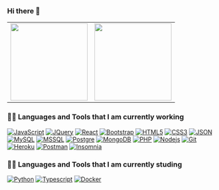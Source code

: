 ### Hi there 👋


<table style="width:100%" border:1px>

  <tr>
    <td><img height="180em" src="https://github-readme-stats.vercel.app/api?username=ricardotavaresit&show_icons=true&theme=dracula&include_all_commits=true&count_private=true"/></td>
    <td><img height="180em" src="https://github-readme-stats.vercel.app/api/top-langs/?username=ricardotavaresit&layout=compact&langs_count=7&theme=dracula"/></td>
  </tr>
  
</table>



### 👨‍💻 Languages and Tools that I am currently working
[![JavaScript](https://img.shields.io/badge/JavaScript-323330?style=for-the-badge&logo=javascript&logoColor=F7DF1E&link=https://github.com/ricardotavaresit)](https://github.com/ricardotavaresit) 
[![JQuery](https://img.shields.io/badge/jQuery-0769AD?style=for-the-badge&logo=jquery&logoColor=white&link=https://github.com/ricardotavaresit)](https://github.com/ricardotavaresit) 
[![React](https://img.shields.io/badge/React-20232A?style=for-the-badge&logo=react&logoColor=61DAFB&link=https://github.com/ricardotavaresit)](https://github.com/ricardotavaresit) 
[![Bootstrap](https://img.shields.io/badge/Bootstrap-563D7C?style=for-the-badge&logo=bootstrap&logoColor=white&link=https://github.com/ricardotavaresit)](https://github.com/ricardotavaresit) 
[![HTML5](https://img.shields.io/badge/HTML5-E34F26?style=for-the-badge&logo=html5&logoColor=white&link=https://github.com/ricardotavaresit)](https://github.com/ricardotavaresit) 
[![CSS3](https://img.shields.io/badge/CSS3-1572B6?style=for-the-badge&logo=css3&logoColor=white&link=https://github.com/ricardotavaresit)](https://github.com/ricardotavaresit) 
[![JSON](https://img.shields.io/badge/json-5E5C5C?style=for-the-badge&logo=json&logoColor=white&link=https://github.com/ricardotavaresit)](https://github.com/ricardotavaresit)
[![MySQL](https://img.shields.io/badge/MySQL-00000F?style=for-the-badge&logo=mysql&logoColor=white&link=https://github.com/ricardotavaresit)](https://github.com/ricardotavaresit)
[![MSSQL](https://img.shields.io/badge/Microsoft%20SQL%20Server-CC2927?style=for-the-badge&logo=microsoft%20sql%20server&logoColor=white&link=https://github.com/ricardotavaresit)](https://github.com/ricardotavaresit)
[![Postgre](https://img.shields.io/badge/PostgreSQL-316192?style=for-the-badge&logo=postgresql&logoColor=white&link=https://github.com/ricardotavaresit)](https://github.com/ricardotavaresit)
[![MongoDB](https://img.shields.io/badge/MongoDB-4EA94B?style=for-the-badge&logo=mongodb&logoColor=white&link=https://github.com/ricardotavaresit)](https://github.com/ricardotavaresit)
[![PHP](https://img.shields.io/badge/PHP-777BB4?style=for-the-badge&logo=php&logoColor=white&link=https://github.com/ricardotavaresit)](https://github.com/ricardotavaresit)
[![Nodejs](https://img.shields.io/badge/Node.js-339933?style=for-the-badge&logo=nodedotjs&logoColor=white&link=https://github.com/ricardotavaresit)](https://github.com/ricardotavaresit) 
[![Git](https://img.shields.io/badge/Git-F05032?style=for-the-badge&logo=git&logoColor=white&link=https://github.com/ricardotavaresit)](https://github.com/ricardotavaresit) 
[![Heroku](https://img.shields.io/badge/Heroku-430098?style=for-the-badge&logo=heroku&logoColor=white&link=https://github.com/ricardotavaresit)](https://github.com/ricardotavaresit) 
[![Postman](https://img.shields.io/badge/Postman-FF6C37?style=for-the-badge&logo=Postman&logoColor=white&link=https://github.com/ricardotavaresit)](https://github.com/ricardotavaresit) 
[![Insomnia](https://img.shields.io/badge/Insomnia-5849be?style=for-the-badge&logo=Insomnia&logoColor=white&link=https://github.com/ricardotavaresit)](https://github.com/ricardotavaresit) 


 

 


### 👨‍💻 Languages and Tools that I am currently studing 

[![Python](https://img.shields.io/badge/Python-3776AB?style=for-the-badge&logo=python&logoColor=white&link=https://github.com/ricardotavaresit)](https://github.com/ricardotavaresit)
[![Typescript](https://img.shields.io/badge/TypeScript-007ACC?style=for-the-badge&logo=typescript&logoColor=white&link=https://github.com/ricardotavaresit)](https://github.com/ricardotavaresit)
[![Docker](https://img.shields.io/badge/Docker-2CA5E0?style=for-the-badge&logo=docker&logoColor=white&link=https://github.com/ricardotavaresit)](https://github.com/ricardotavaresit)
 
